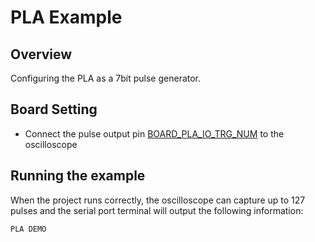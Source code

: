 # PLA Example
## Overview

Configuring the PLA as a 7bit pulse generator.

## Board Setting

- Connect the pulse output pin [BOARD_PLA_IO_TRG_NUM](lab_board_app_pla_pin) to the oscilloscope

## Running the example

When the project runs correctly, the oscilloscope can capture up to 127 pulses and the serial port terminal will output the following information:
```console
PLA DEMO

```